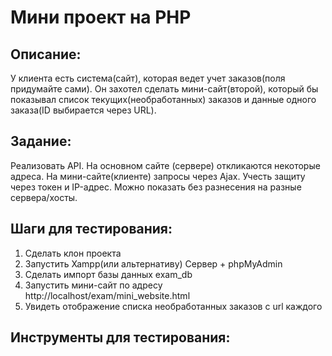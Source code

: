 # Мини проект на PHP

## Описание:

У клиента есть система(сайт), которая ведет учет заказов(поля придумайте сами). Он захотел сделать мини-сайт(второй), который бы показывал список
текущих(необработанных) заказов и данные одного заказа(ID выбирается через URL).


## Задание:

Реализовать API. На основном сайте (сервере) откликаются некоторые адреса.
На мини-сайте(клиенте) запросы через Ajax. Учесть защиту через токен и IP-адрес.
Можно показать без разнесения на разные сервера/хосты.

## Шаги для тестирования:

1. Сделать клон проекта
2. Запустить Xampp(или альтернативу) Сервер + phpMyAdmin
3. Сделать импорт базы данных exam_db
4. Запустить мини-сайт по адресу http://localhost/exam/mini_website.html
5. Увидеть отображение списка необработанных заказов с url каждого

## Инструменты для тестирования: 
